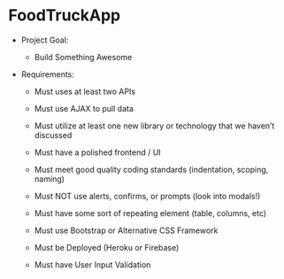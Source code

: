 # FoodTruckApp
* Project Goal:

   * Build Something Awesome

 * Requirements:

   * Must uses at least two APIs

   * Must use AJAX to pull data

   * Must utilize at least one new library or technology that we haven’t discussed

   * Must have a polished frontend / UI

   * Must meet good quality coding standards (indentation, scoping, naming)

   * Must NOT use alerts, confirms, or prompts (look into modals!)

   * Must have some sort of repeating element (table, columns, etc)

   * Must use Bootstrap or Alternative CSS Framework

   * Must be Deployed (Heroku or Firebase)

   * Must have User Input Validation
